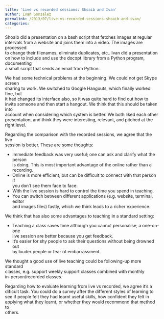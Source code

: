 ```yaml
---
title: 'Live vs recorded sessions: Shoaib and Ivan'
author: Ivan Gonzalez
permalink: /2013/07/live-vs-recorded-sessions-shoaib-and-ivan/
categories:
---
```

Shoaib did a presentation on a bash script that fetches images at regular  
intervals from a website and joins them into a video. The images are processed  
to change their filenames, eliminate duplicates, etc.. Ivan did a presentation  
on how to include and use the docopt library from a Python program, documenting  
a small script that sends an email from Python.

We had some technical problems at the beginning. We could not get Skype screen  
sharing to work. We switched to Google Hangouts, which finally worked fine, but  
it had changed its interface also, so it was quite hard to find out how to  
invite someone and then start a hangout. We think that this should be taken into  
account when considering which system is better. We both liked each other  
presentation, and think they were interesting, relevant, and pitched at the  
right level.

Regarding the comparison with the recorded sessions, we agree that the live  
session is better. These are some thoughts:

*   Immediate feedback was very useful; one can ask and clarify what the person  
    is doing. This is most important advantage of the online rather than a  
    recording.
*   Online is more efficient, but can be difficult to connect with that person if  
    you don’t see them face to face.
*   With the live session is hard to control the time you spend in teaching.
*   You can switch between different applications (e.g. website, terminal, editor  
    and images files) fastly, which we think leads to a richer experience.

We think that has also some advantages to teaching in a standard setting:

*   Teaching a class saves time although you cannot personalise; a one-on-one  
    live session are better because you get feedback.
*   It’s easier for shy people to ask their questions without being drowned out  
    by louder people or fear of embarrassment.

We thought a good use of live teaching could be following-up more standard  
classes, e.g. support weekly support classes combined with monthly  
in-person/recorded classes.

Regarding how to evaluate learning from live vs recorded, we agree it’s a  
dificult task. You could do a survey after the different styles of learning to  
see if people felt they had learnt useful skills, how confident they felt in  
applying what they learnt, or whether they would recommend that method to  
others.
